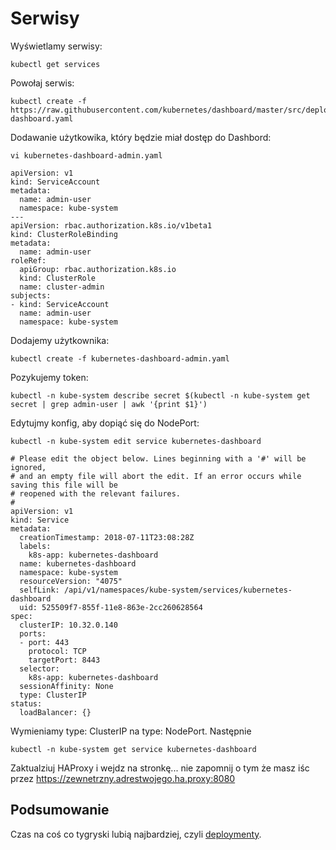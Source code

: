 # Serwisy
Wyświetlamy serwisy:
```
kubectl get services
```
Powołaj serwis:
```
kubectl create -f https://raw.githubusercontent.com/kubernetes/dashboard/master/src/deploy/recommended/kubernetes-dashboard.yaml
```
Dodawanie użytkowika, który będzie miał dostęp do Dashbord:
```
vi kubernetes-dashboard-admin.yaml

apiVersion: v1
kind: ServiceAccount
metadata:
  name: admin-user
  namespace: kube-system
---
apiVersion: rbac.authorization.k8s.io/v1beta1
kind: ClusterRoleBinding
metadata:
  name: admin-user
roleRef:
  apiGroup: rbac.authorization.k8s.io
  kind: ClusterRole
  name: cluster-admin
subjects:
- kind: ServiceAccount
  name: admin-user
  namespace: kube-system
```
Dodajemy użytkownika:
```
kubectl create -f kubernetes-dashboard-admin.yaml
```
Pozykujemy token:
```
kubectl -n kube-system describe secret $(kubectl -n kube-system get secret | grep admin-user | awk '{print $1}')
```
Edytujmy konfig, aby dopiąć się do NodePort:
```
kubectl -n kube-system edit service kubernetes-dashboard

# Please edit the object below. Lines beginning with a '#' will be ignored,
# and an empty file will abort the edit. If an error occurs while saving this file will be
# reopened with the relevant failures.
#
apiVersion: v1
kind: Service
metadata:
  creationTimestamp: 2018-07-11T23:08:28Z
  labels:
    k8s-app: kubernetes-dashboard
  name: kubernetes-dashboard
  namespace: kube-system
  resourceVersion: "4075"
  selfLink: /api/v1/namespaces/kube-system/services/kubernetes-dashboard
  uid: 525509f7-855f-11e8-863e-2cc260628564
spec:
  clusterIP: 10.32.0.140
  ports:
  - port: 443
    protocol: TCP
    targetPort: 8443
  selector:
    k8s-app: kubernetes-dashboard
  sessionAffinity: None
  type: ClusterIP
status:
  loadBalancer: {}
```
Wymieniamy type: ClusterIP na type: NodePort. Następnie
```
kubectl -n kube-system get service kubernetes-dashboard
```
Zaktualziuj HAProxy i wejdz na stronkę... nie zapomnij o tym że masz iśc przez https://zewnetrzny.adrestwojego.ha.proxy:8080
## Podsumowanie
Czas na coś co tygryski lubią najbardziej, czyli [deploymenty](https://github.com/inleo-pl/Warsztat-Kubernetes-Fundamentals/blob/master/13-Deployment.md).
